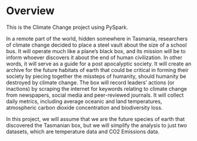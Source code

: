 # Overview
This is the Climate Change project using PySpark. 


In a remote part of the world, hidden somewhere in Tasmania, researchers of climate change decided to place a steel vault about the size of a school bus. It will operate
much like a plane’s black box, and its mission will be to inform whoever discovers it about the end of human civilization. In other words, it will serve as a guide for a post
apocalyptic society. It will create an archive for the future habitats of earth that could be critical in forming their society by piecing together the missteps of humanity, should
humanity be destroyed by climate change. The box will record leaders’ actions (or inactions) by scraping the internet for keywords relating to climate change from
newspapers, social media and peer-reviewed journals. It will collect daily metrics, including average oceanic and land temperatures, atmospheric carbon dioxide concentration and biodiversity loss.

In this project, we will assume that we are the future species of earth that discovered the Tasmanian box, but we will simplify the analysis to just two datasets, which are temperature
data and CO2 Emissions data.
